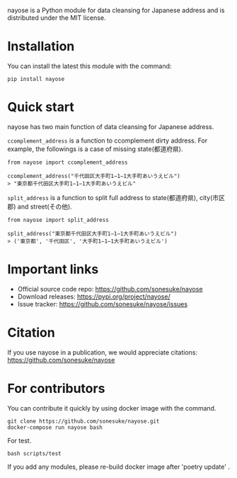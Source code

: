 
nayose is a Python module for data cleansing for Japanese address and is distributed under the MIT license.

Installation
============

You can install the latest this module with the command:

    pip install nayose

Quick start
============

nayose has two main function of data cleansing for Japanese address.

`ccomplement_address` is a function to ccomplement dirty address. For example, the followings is a case of missing state(都道府県).

    from nayose import ccomplement_address

    ccomplement_address("千代田区大手町1−1−1大手町あいうえビル")
    > "東京都千代田区大手町1−1−1大手町あいうえビル"


`split_address` is a function to split full address to state(都道府県), city(市区郡) and street(その他).

    from nayose import split_address

    split_address("東京都千代田区大手町1−1−1大手町あいうえビル")
    > ('東京都', '千代田区', '大手町1−1−1大手町あいうえビル')


Important links
============

- Official source code repo: https://github.com/sonesuke/nayose
- Download releases: https://pypi.org/project/nayose/
- Issue tracker: https://github.com/sonesuke/nayose/issues

Citation
============

If you use nayose in a publication, we would appreciate citations: https://github.com/sonesuke/nayose


For contributors
============

You can contribute it quickly by using docker image with the command.

    git clone https://github.com/sonesuke/nayose.git
    docker-compose run nayose bash


For test.

    bash scripts/test


If you add any modules, please re-build docker image after 'poetry update' .



